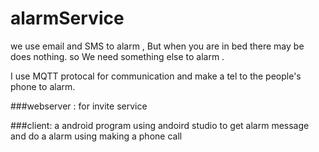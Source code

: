 # alarmService
we use email and SMS to alarm , But when you are in bed there may be does nothing. so We need something else to alarm .

I use MQTT protocal for communication and make a tel to the people's phone to alarm.


###webserver :
for invite service 

###client:
a android program using andoird studio  to get alarm message and do a alarm using making a phone call
